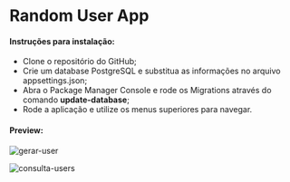 # Random User App
#### Instruções para instalação:

- Clone o repositório do GitHub;
- Crie um database PostgreSQL e substitua as informações no arquivo appsettings.json;
- Abra o Package Manager Console e rode os Migrations através do comando **update-database**;
- Rode a aplicação e utilize os menus superiores para navegar.

#### Preview:

![gerar-user](https://github.com/lcortelini/RandomUserApp/assets/63747403/65e6329f-52e2-4394-bff3-ab977b014cd7)

![consulta-users](https://github.com/lcortelini/RandomUserApp/assets/63747403/1c62e642-78a3-42ce-81ed-586932201048)
